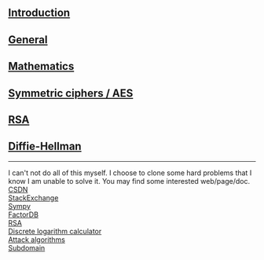 ## [Introduction](https://github.com/whynotkimhari/cryptography/tree/main/cryptohack%20problems/introduction)
## [General](https://github.com/whynotkimhari/cryptography/tree/main/cryptohack%20problems/general)
## [Mathematics](https://github.com/whynotkimhari/cryptography/tree/main/cryptohack%20problems/mathematics)
## [Symmetric ciphers / AES](https://github.com/whynotkimhari/cryptography/tree/main/cryptohack%20problems/AES)
## [RSA](https://github.com/whynotkimhari/cryptography/tree/main/cryptohack%20problems/RSA)
## [Diffie-Hellman](https://github.com/whynotkimhari/cryptography/tree/main/cryptohack%20problems/Diffie-Hellman)

-------------------------------------------------------------------------------------------------------------------
I can't not do all of this myself. I choose to clone some hard problems that I know I am unable to solve it.
You may find some interested web/page/doc.<br/>
[CSDN](https://www.csdn.net)<br/>
[StackExchange](https://stackexchange.com)<br/>
[Sympy](https://docs.sympy.org/latest/index.html)<br/>
[FactorDB](http://factordb.com)<br/>
[RSA](https://pycryptodome.readthedocs.io/en/latest/src/public_key/rsa.html)<br/>
[Discrete logarithm calculator](https://www.alpertron.com.ar/DILOG.HTM)<br/>
[Attack algorithms](https://github.com/jvdsn/crypto-attacks)<br/>
[Subdomain](https://subdomainfinder.c99.nl)
